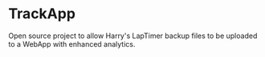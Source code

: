 # TrackApp

Open source project to allow Harry's LapTimer backup files to be uploaded to a WebApp with enhanced analytics.
